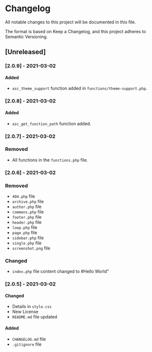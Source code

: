 # Changelog

All notable changes to this project will be documented in this file.

The format is based on Keep a Changelog, and this project adheres to Semantic Versioning.

## [Unreleased]

### [2.0.9] - 2021-03-02

#### Added

- `asc_theme_support` function added in `functions/theme-support.php`.

### [2.0.8] - 2021-03-02

#### Added

- `asc_get_function_path` function added.

### [2.0.7] - 2021-03-02

### Removed

- All functions in the `functions.php` file.

### [2.0.6] - 2021-03-02

### Removed

- `404.php` file
- `archive.php` file
- `author.php` file
- `commens.php` file
- `footer.php` file
- `header.php` file
- `loop.php` file
- `page.php` file
- `sidebar.php` file
- `single.php` file
- `screenshot.png` file

### Changed

- `index.php` file content changed to #Hello World"

### [2.0.5] - 2021-03-02

#### Changed

- Details in `style.css`
- New License
- `README.md` file updated

#### Added

- `CHANGELOG.md` file
- `.gitignore` file